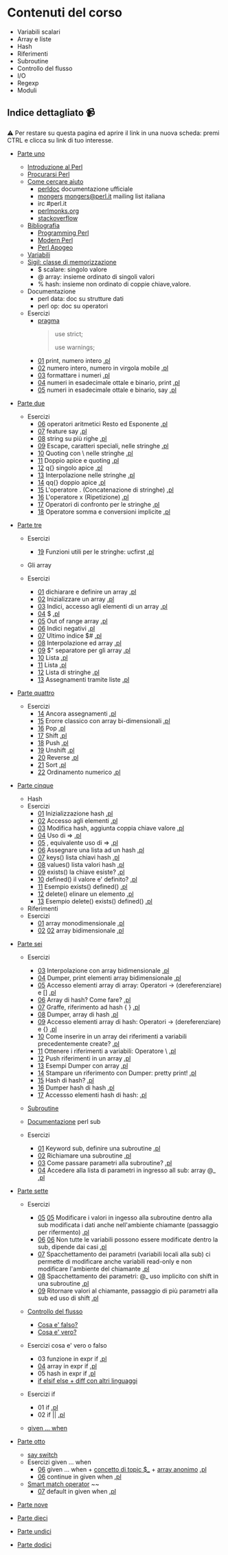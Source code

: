 # Contenuti del corso

* Variabili scalari
* Array e liste
* Hash
* Riferimenti
* Subroutine
* Controllo del flusso
* I/O
* Regexp
* Moduli

## Indice dettagliato :video_camera: 

:warning: Per restare su questa pagina ed aprire il link in una nuova scheda: premi CTRL e clicca su link di tuo interesse.

* [Parte uno](https://www.youtube.com/watch?v=FuBMYa6T8yQ)
  * [Introduzione al Perl](https://youtu.be/FuBMYa6T8yQ?t=252) 
  * [Procurarsi Perl](https://youtu.be/FuBMYa6T8yQ?t=543) 
  * [Come cercare aiuto](https://youtu.be/FuBMYa6T8yQ?t=605) 
    * [perldoc](https://perldoc.perl.org/) documentazione ufficiale 
    * [mongers](https://www.pm.org/) mongers@perl.it mailing list italiana
    * irc #perl.it
    * [perlmonks.org](www.perlmonks.org)
    * [stackoverflow](https://stackoverflow.com/questions/tagged/perl)
  * [Bibliografia](https://youtu.be/FuBMYa6T8yQ?t=924)
    * [Programming Perl](http://shop.oreilly.com/product/9780596004927.do)
    * [Modern Perl](http://modernperlbooks.com/) 
    * [Perl Apogeo](http://www.apogeonline.com/libri/9788850327782/scheda)
  * [Variabili](https://youtu.be/FuBMYa6T8yQ?t=995)
  * [Sigil: classe di memorizzazione](https://youtu.be/FuBMYa6T8yQ?t=1060)
    * $ scalare: singolo valore
    * @ array: insieme ordinato di singoli valori
    * % hash: insieme non ordinato di coppie chiave,valore.
  * Documentazione 
    * perl data: doc su strutture dati 
    * perl op: doc su operatori
  * Esercizi
    * [pragma](https://youtu.be/FuBMYa6T8yQ?t=1451)
       > use strict;
       >
       > use warnings;
       >
    * [01](https://youtu.be/FuBMYa6T8yQ?t=1505) print, numero intero  [.pl](https://github.com/larsen/perl101/blob/master/code/01_scalari/01.pl)
    * [02](https://youtu.be/FuBMYa6T8yQ?t=1631) numero intero, numero in virgola mobile  [.pl](https://github.com/larsen/perl101/blob/master/code/01_scalari/02.pl)
    * [03](https://youtu.be/FuBMYa6T8yQ?t=1667) formattare i numeri  [.pl](https://github.com/larsen/perl101/blob/master/code/01_scalari/03.pl)
    * [04](https://youtu.be/FuBMYa6T8yQ?t=1684) numeri in esadecimale ottale e binario, print  [.pl](https://github.com/larsen/perl101/blob/master/code/01_scalari/04.pl)
    * [05]((https://youtu.be/FuBMYa6T8yQ?t=1716)) numeri in esadecimale ottale e binario, say  [.pl](https://github.com/larsen/perl101/blob/master/code/01_scalari/05.pl)
* [Parte due](https://www.youtube.com/watch?v=7YboH_QdsnU)
  * Esercizi 
    * [06](https://youtu.be/7YboH_QdsnU?t=145) operatori aritmetici Resto ed Esponente  [.pl](https://github.com/larsen/perl101/blob/master/code/01_scalari/06.pl)
    * [07](https://youtu.be/7YboH_QdsnU?t=217) feature say  [.pl](https://github.com/larsen/perl101/blob/master/code/01_scalari/07.pl)
    * [08](https://youtu.be/7YboH_QdsnU?t=337) string su più righe  [.pl](https://github.com/larsen/perl101/blob/master/code/01_scalari/08.pl)
    * [09](https://youtu.be/7YboH_QdsnU?t=442) Escape, caratteri speciali, nelle stringhe  [.pl](https://github.com/larsen/perl101/blob/master/code/01_scalari/09.pl)
    * [10](https://youtu.be/7YboH_QdsnU?t=502) Quoting con \  nelle stringhe  [.pl](https://github.com/larsen/perl101/blob/master/code/01_scalari/10.pl)
    * [11](https://youtu.be/7YboH_QdsnU?t=580) Doppio apice e quoting  [.pl](https://github.com/larsen/perl101/blob/master/code/01_scalari/11.pl)
    * [12](https://youtu.be/7YboH_QdsnU?t=600) q{} singolo apice  [.pl](https://github.com/larsen/perl101/blob/master/code/01_scalari/12.pl)
    * [13](https://youtu.be/7YboH_QdsnU?t=637) Interpolazione nelle stringhe  [.pl](https://github.com/larsen/perl101/blob/master/code/01_scalari/13.pl)
    * [14](https://youtu.be/7YboH_QdsnU?t=700) qq{} doppio apice  [.pl](https://github.com/larsen/perl101/blob/master/code/01_scalari/14.pl)
    * [15](https://youtu.be/7YboH_QdsnU?t=1024) L'operatore . (Concatenazione di stringhe)  [.pl](https://github.com/larsen/perl101/blob/master/code/01_scalari/15.pl)
    * [16](https://youtu.be/7YboH_QdsnU?t=1462) L'operatore x (Ripetizione)  [.pl](https://github.com/larsen/perl101/blob/master/code/01_scalari/16.pl)
    * [17](https://youtu.be/7YboH_QdsnU?t=1617) Operatori di confronto per le stringhe  [.pl](https://github.com/larsen/perl101/blob/master/code/01_scalari/17.pl)
    * [18](https://youtu.be/7YboH_QdsnU?t=1696) Operatore somma e conversioni implicite  [.pl](https://github.com/larsen/perl101/blob/master/code/01_scalari/18.pl)
* [Parte tre](https://www.youtube.com/watch?v=_KwIAHpLH14&t=320s)
  * Esercizi
     * [19](https://youtu.be/_KwIAHpLH14?t=212) Funzioni utili per le stringhe: ucfirst  [.pl](https://github.com/larsen/perl101/blob/master/code/01_scalari/19.pl)
     
   * Gli array 
   * Esercizi
     * [01](https://youtu.be/_KwIAHpLH14?t=409) dichiarare e definire un array  [.pl](https://github.com/larsen/perl101/blob/master/code/02_array_liste/01.pl)
     * [02](https://youtu.be/_KwIAHpLH14?t=483) Inizializzare un array  [.pl](https://github.com/larsen/perl101/blob/master/code/02_array_liste/02.pl)
     * [03](https://youtu.be/_KwIAHpLH14?t=483) Indici, accesso agli elementi di un array  [.pl](https://github.com/larsen/perl101/blob/master/code/02_array_liste/03.pl)
     * [04](https://youtu.be/_KwIAHpLH14?t=769) $  [.pl](https://github.com/larsen/perl101/blob/master/code/02_array_liste/04.pl)
     * [05](https://youtu.be/_KwIAHpLH14?t=795) Out of range array  [.pl](https://github.com/larsen/perl101/blob/master/code/02_array_liste/05.pl)
     * [06](https://youtu.be/_KwIAHpLH14?t=839) Indici negativi  [.pl](https://github.com/larsen/perl101/blob/master/code/02_array_liste/06.pl)
     * [07](https://youtu.be/_KwIAHpLH14?t=882) Ultimo indice $#  [.pl](https://github.com/larsen/perl101/blob/master/code/02_array_liste/07.pl)
     * [08](https://youtu.be/_KwIAHpLH14?t=1062) Interpolazione ed array  [.pl](https://github.com/larsen/perl101/blob/master/code/02_array_liste/08.pl)
     * [09](https://youtu.be/_KwIAHpLH14?t=1112) $" separatore per gli array  [.pl](https://github.com/larsen/perl101/blob/master/code/02_array_liste/09.pl)
     * [10](https://youtu.be/_KwIAHpLH14?t=1540) Lista [.pl](https://github.com/larsen/perl101/blob/master/code/02_array_liste/10.pl)
     * [11](https://youtu.be/_KwIAHpLH14?t=1598) Lista  [.pl](https://github.com/larsen/perl101/blob/master/code/02_array_liste/11.pl)
     * [12](https://youtu.be/_KwIAHpLH14?t=1662) Lista di stringhe  [.pl](https://github.com/larsen/perl101/blob/master/code/02_array_liste/12.pl)
     * [13](https://youtu.be/_KwIAHpLH14?t=1733) Assegnamenti tramite liste  [.pl](https://github.com/larsen/perl101/blob/master/code/02_array_liste/13.pl)

* [Parte quattro](https://www.youtube.com/watch?v=AFNMgNScIDw&t=1527s)
  * Esercizi
     * [14](https://youtu.be/AFNMgNScIDw?t=127) Ancora assegnamenti  [.pl](https://github.com/larsen/perl101/blob/master/code/02_array_liste/14.pl)
     * [15](https://youtu.be/AFNMgNScIDw?t=206) Erorre classico con array bi-dimensionali  [.pl](https://github.com/larsen/perl101/blob/master/code/02_array_liste/15.pl)
     * [16](https://youtu.be/AFNMgNScIDw?t=484) Pop  [.pl](https://github.com/larsen/perl101/blob/master/code/02_array_liste/16.pl)
     * [17](https://youtu.be/AFNMgNScIDw?t=557) Shift  [.pl](https://github.com/larsen/perl101/blob/master/code/02_array_liste/17.pl)
     * [18](https://youtu.be/AFNMgNScIDw?t=581) Push  [.pl](https://github.com/larsen/perl101/blob/master/code/02_array_liste/18.pl)
     * [19](https://youtu.be/AFNMgNScIDw?t=682) Unshift  [.pl](https://github.com/larsen/perl101/blob/master/code/02_array_liste/19.pl)
     * [20](https://youtu.be/AFNMgNScIDw?t=795) Reverse  [.pl](https://github.com/larsen/perl101/blob/master/code/02_array_liste/20.pl)
     * [21](https://youtu.be/AFNMgNScIDw?t=1358) Sort  [.pl](https://github.com/larsen/perl101/blob/master/code/02_array_liste/21.pl)
     * [22](https://youtu.be/AFNMgNScIDw?t=1379) Ordinamento numerico [.pl](https://github.com/larsen/perl101/blob/master/code/02_array_liste/22.pl)
     
* [Parte cinque](https://www.youtube.com/watch?v=rNz_4rMmYxw)
  * Hash
  * Esercizi
    * [01](https://youtu.be/rNz_4rMmYxw?t=24) Inizializzazione hash [.pl](https://github.com/larsen/perl101/blob/master/code/03_hash/01.pl)
    * [02](https://youtu.be/rNz_4rMmYxw?t=72) Accesso agli elementi [.pl](https://github.com/larsen/perl101/blob/master/code/03_hash/02.pl)
    * [03](https://youtu.be/rNz_4rMmYxw?t=141) Modifica hash, aggiunta coppia chiave valore [.pl](https://github.com/larsen/perl101/blob/master/code/03_hash/03.pl)
    * [04](https://youtu.be/rNz_4rMmYxw?t=223) Uso di => [.pl](https://github.com/larsen/perl101/blob/master/code/03_hash/04.pl)
    * [05](https://youtu.be/rNz_4rMmYxw?t=270) , equivalente uso di => [.pl](https://github.com/larsen/perl101/blob/master/code/03_hash/05.pl)
    * [06](https://youtu.be/rNz_4rMmYxw?t=310) Assegnare una lista ad un hash [.pl](https://github.com/larsen/perl101/blob/master/code/03_hash/06.pl)
    * [07](https://youtu.be/rNz_4rMmYxw?t=416) keys() lista chiavi hash [.pl](https://github.com/larsen/perl101/blob/master/code/03_hash/07.pl)
    * [08](https://youtu.be/rNz_4rMmYxw?t=461) values() lista valori hash [.pl](https://github.com/larsen/perl101/blob/master/code/03_hash/08.pl)
    * [09](https://youtu.be/rNz_4rMmYxw?t=596) exists() la chiave esiste? [.pl](https://github.com/larsen/perl101/blob/master/code/03_hash/09.pl)
    * [10](https://youtu.be/rNz_4rMmYxw?t=665) defined() il valore e' definito? [.pl](https://github.com/larsen/perl101/blob/master/code/03_hash/10.pl)
    * [11](https://youtu.be/rNz_4rMmYxw?t=755) Esempio exists() defined() [.pl](https://github.com/larsen/perl101/blob/master/code/03_hash/11.pl)
    * [12](https://youtu.be/rNz_4rMmYxw?t=1188) delete() elinare un elemento [.pl](https://github.com/larsen/perl101/blob/master/code/03_hash/12.pl)
    * [13](https://youtu.be/rNz_4rMmYxw?t=1279) Esempio delete() exists() defined() [.pl](https://github.com/larsen/perl101/blob/master/code/03_hash/13.pl)
  * Riferimenti
  * Esercizi
    * [01]() array monodimensionale [.pl](https://github.com/larsen/perl101/blob/master/code/04_riferimenti/01.pl)
    * [02](https://youtu.be/rNz_4rMmYxw?t=1401) [02](https://youtu.be/rNz_4rMmYxw?t=1734) array bidimensionale [.pl](https://github.com/larsen/perl101/blob/master/code/04_riferimenti/02.pl)
* [Parte sei](https://www.youtube.com/watch?v=j_Df5hhDkbE)
  * Esercizi
    * [03](https://youtu.be/j_Df5hhDkbE?t=53) Interpolazione con array bidimensionale [.pl](https://github.com/larsen/perl101/blob/master/code/04_riferimenti/03.pl)
    * [04](https://youtu.be/j_Df5hhDkbE?t=139) Dumper, print elementi array bidimensionale [.pl](https://github.com/larsen/perl101/blob/master/code/04_riferimenti/04.pl)
    * [05](https://youtu.be/j_Df5hhDkbE?t=254) Accesso elementi array di array: Operatori -> (dereferenziare) e [] [.pl](https://github.com/larsen/perl101/blob/master/code/04_riferimenti/05.pl)
    * [06](https://youtu.be/j_Df5hhDkbE?t=368) Array di hash? Come fare? [.pl](https://github.com/larsen/perl101/blob/master/code/04_riferimenti/06.pl)
    * [07](https://youtu.be/j_Df5hhDkbE?t=410) Graffe, riferimento ad hash { } [.pl](https://github.com/larsen/perl101/blob/master/code/04_riferimenti/07.pl)
    * [08](https://youtu.be/j_Df5hhDkbE?t=524) Dumper, array di hash [.pl](https://github.com/larsen/perl101/blob/master/code/04_riferimenti/08.pl)
    * [09](https://youtu.be/j_Df5hhDkbE?t=532) Accesso elementi array di hash: Operatori -> (dereferenziare) e {} [.pl](https://github.com/larsen/perl101/blob/master/code/04_riferimenti/09.pl)
    * [10](https://youtu.be/j_Df5hhDkbE?t=612) Come inserire in un array dei riferimenti a variabili precedentemente create? [.pl](https://github.com/larsen/perl101/blob/master/code/04_riferimenti/10.pl)
    * [11](https://youtu.be/j_Df5hhDkbE?t=682) Ottenere i riferimenti a variabili: Operatore \ [.pl](https://github.com/larsen/perl101/blob/master/code/04_riferimenti/11.pl)
    * [12](https://youtu.be/j_Df5hhDkbE?t=930) Push riferimenti in un array [.pl](https://github.com/larsen/perl101/blob/master/code/04_riferimenti/12.pl)
    * [13](https://youtu.be/j_Df5hhDkbE?t=1007) Esempi Dumper con array [.pl](https://github.com/larsen/perl101/blob/master/code/04_riferimenti/13.pl)
    * [14](https://youtu.be/j_Df5hhDkbE?t=1009) Stampare un riferimento con Dumper: pretty print! [.pl](https://github.com/larsen/perl101/blob/master/code/04_riferimenti/14.pl)
    * [15](https://youtu.be/j_Df5hhDkbE?t=1009) Hash di hash? [.pl](https://github.com/larsen/perl101/blob/master/code/04_riferimenti/15.pl)
    * [16](https://youtu.be/j_Df5hhDkbE?t=1067) Dumper hash di hash [.pl](https://github.com/larsen/perl101/blob/master/code/04_riferimenti/16.pl)
    * [17](https://youtu.be/j_Df5hhDkbE?t=1136) Accessso elementi hash di hash: [.pl](https://github.com/larsen/perl101/blob/master/code/04_riferimenti/17.pl)
  
  * [Subroutine](https://youtu.be/j_Df5hhDkbE?t=1310)
  * [Documentazione](https://youtu.be/j_Df5hhDkbE?t=1377) perl sub
  * Esercizi
    * [01](https://youtu.be/j_Df5hhDkbE?t=1397) Keyword sub, definire una subroutine [.pl](https://github.com/larsen/perl101/blob/master/code/05_subroutine/01.pl)
    * [02](https://youtu.be/j_Df5hhDkbE?t=1441) Richiamare una subroutine [.pl](https://github.com/larsen/perl101/blob/master/code/05_subroutine/02.pl)
    * [03](https://youtu.be/j_Df5hhDkbE?t=1598) Come passare parametri alla subroutine? [.pl](https://github.com/larsen/perl101/blob/master/code/05_subroutine/03.pl)
    * [04](https://youtu.be/j_Df5hhDkbE?t=1623) Accedere alla lista di parametri in ingresso all sub: array @_ [.pl](https://github.com/larsen/perl101/blob/master/code/05_subroutine/04.pl)

* [Parte sette](https://www.youtube.com/watch?v=HZjNTlr2wnU)
   * Esercizi
     * [05](https://youtu.be/HZjNTlr2wnU?t=4) [05](https://youtu.be/HZjNTlr2wnU?t=62) Modificare i valori in ingesso alla subroutine dentro alla sub modificata i dati anche nell'ambiente chiamante (passaggio per rifermento)  [.pl](https://github.com/larsen/perl101/blob/master/code/05_subroutine/05.pl) 
     * [06](https://youtu.be/HZjNTlr2wnU?t=8) [06](https://youtu.be/HZjNTlr2wnU?t=163) Non tutte le variabili possono essere modificate dentro la sub, dipende dai casi [.pl](https://github.com/larsen/perl101/blob/master/code/05_subroutine/06.pl)
     * [07](https://youtu.be/HZjNTlr2wnU?t=253) Spacchettamento dei parametri (variabili locali alla sub) ci permette di modificare anche variabili read-only e non modificare l'ambiente del chiamante [.pl](https://github.com/larsen/perl101/blob/master/code/05_subroutine/07.pl)
     * [08](https://youtu.be/HZjNTlr2wnU?t=346) Spacchettamento dei parametri: @_ uso implicito con shift in una subroutine [.pl](https://github.com/larsen/perl101/blob/master/code/05_subroutine/08.pl)
     * [09](https://youtu.be/HZjNTlr2wnU?t=1341) Ritornare valori al chiamante, passaggio di più parametri alla sub ed uso di shift [.pl](https://github.com/larsen/perl101/blob/master/code/05_subroutine/09.pl)
    
   * [Controllo del flusso](https://youtu.be/HZjNTlr2wnU)
     * [Cosa e' falso?](https://youtu.be/HZjNTlr2wnU?t=1627)
     * [Cosa e' vero?](https://youtu.be/HZjNTlr2wnU)
   * Esercizi cosa e' vero o falso
     * 03 funzione in expr if [.pl](https://github.com/larsen/perl101/blob/master/code/06_flusso/03.pl)
     * [04](https://youtu.be/a-S2UdLSFek?t=69) array    in expr if [.pl](https://github.com/larsen/perl101/blob/master/code/06_flusso/04.pl)
     * 05 hash     in expr if [.pl](https://github.com/larsen/perl101/blob/master/code/06_flusso/05.pl)
     * [if elsif else + diff con altri linguaggi](https://youtu.be/HZjNTlr2wnU?t=1665)
   * Esercizi if  
       * 01 if [.pl](https://github.com/larsen/perl101/blob/master/code/06_flusso/01.pl)
       * 02 if || [.pl](https://github.com/larsen/perl101/blob/master/code/06_flusso/02.pl)
       
   * [given ... when](https://youtu.be/HZjNTlr2wnU?t=1715)
          
* [Parte otto](https://www.youtube.com/watch?v=a-S2UdLSFek&t=1526s)
   * [say switch](https://youtu.be/a-S2UdLSFek?t=99)
   * Esercizi given ... when
       * [06](https://youtu.be/a-S2UdLSFek?t=129) given ... when + [concetto di topic $_](https://youtu.be/a-S2UdLSFek?t=169)  + [array anonimo](https://youtu.be/a-S2UdLSFek?t=240) [.pl](https://github.com/larsen/perl101/blob/master/code/06_flusso/06.pl) 
       * [06](https://youtu.be/a-S2UdLSFek?t=275) continue in given when [.pl](https://github.com/larsen/perl101/blob/master/code/06_flusso/06.pl)
   * [Smart match operator](https://youtu.be/a-S2UdLSFek?t=319) ~~ 
       * [07](https://youtu.be/a-S2UdLSFek?t=570) default in given when [.pl](https://github.com/larsen/perl101/blob/master/code/06_flusso/06.pl)
       
* [Parte nove](https://www.youtube.com/watch?v=txONHbwdszY)
* [Parte dieci](https://www.youtube.com/watch?v=yYfmODxb6hM)
* [Parte undici](https://www.youtube.com/watch?v=4HTYi4brUgU)
* [Parte dodici](https://www.youtube.com/watch?v=Pb-omJ6Scc0)
